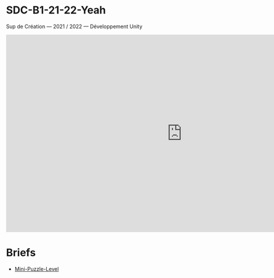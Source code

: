 # SDC-B1-21-22-Yeah

Sup de Création — 2021 / 2022 — Développement Unity

<iframe
  style="align-self: center; margin: auto;"
  width="960"
  height="540"
  src="https://www.youtube.com/embed/PbLT2F4nPbU"
  title="YouTube Video Player"
  frameborder="0"
  allow="accelerometer; autoplay; clipboard-write; encrypted-media; gyroscope; picture-in-picture"
  allowfullscreen>
</iframe>

# Briefs

- [Mini-Puzzle-Level](./Docs/Mini-Puzzle-Level.md)
